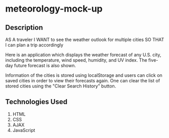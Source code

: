 # meteorology-mock-up

## Description
AS A traveler
I WANT to see the weather outlook for multiple cities
SO THAT I can plan a trip accordingly

Here is an application which displays the weather forecast of any U.S. city, including the temperature, wind speed, humidity, and UV index. The five-day future forecast is also shown.

Information of the cities is stored using localStorage and users can click on saved cities in order to view their forecasts again. One can clear the list of stored cities using the "Clear Search History" button.

## Technologies Used
1. HTML
2. CSS
3. AJAX
4. JavaScript